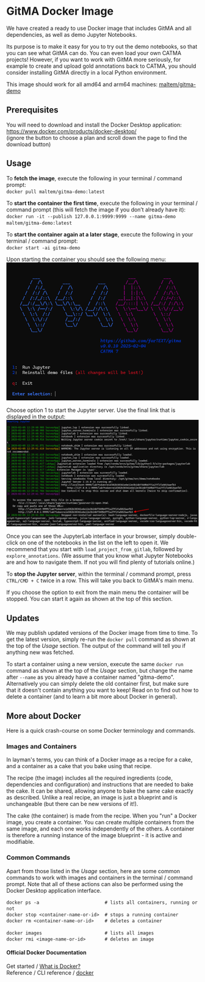 # GitMA Docker Image

We have created a ready to use Docker image that includes GitMA and all dependencies, as well as demo Jupyter Notebooks.

Its purpose is to make it easy for you to try out the demo notebooks, so that you can see what GitMA can do. You can even load your own CATMA projects! However,
if you want to work with GitMA more seriously, for example to create and upload gold annotations back to CATMA, you should consider installing GitMA directly in
a local Python environment.

This image should work for all amd64 and arm64 machines: [maltem/gitma-demo](https://hub.docker.com/r/maltem/gitma-demo)

## Prerequisites

You will need to download and install the Docker Desktop application: https://www.docker.com/products/docker-desktop/  
(ignore the button to choose a plan and scroll down the page to find the download button)

## Usage

To **fetch the image**, execute the following in your terminal / command prompt:  
`docker pull maltem/gitma-demo:latest`

To **start the container the first time**, execute the following in your terminal / command prompt (this will fetch the image if you don’t already have it):  
`docker run -it --publish 127.0.0.1:9999:9999 --name gitma-demo maltem/gitma-demo:latest`

To **start the container again at a later stage**, execute the following in your terminal / command prompt:  
`docker start -ai gitma-demo`

Upon starting the container you should see the following menu:  
![gitma_main_menu](gitma_main_menu.png)

Choose option 1 to start the Jupyter server. Use the final link that is displayed in the output:  
![gitma_jupyter_output](gitma_jupyter_output.png)

Once you can see the JupyterLab interface in your browser, simply double-click on one of the notebooks in the list on the left to open it. We recommend that you
start with `load_project_from_gitlab`, followed by `explore_annotations`. (We assume that you know what Jupyter Notebooks are and how to navigate them. If not
you will find plenty of tutorials online.)

To **stop the Jupyter server**, within the terminal / command prompt, press `CTRL/CMD + C` twice in a row. This will take you back to GitMA's main
menu.

If you choose the option to exit from the main menu the container will be stopped. You can start it again as shown at the top of this section.

## Updates

We may publish updated versions of the Docker image from time to time. To get the latest version, simply re-run the `docker pull` command as shown at the top of
the *Usage* section. The output of the command will tell you if anything new was fetched.

To start a container using a new version, execute the same `docker run` command as shown at the top of the *Usage* section, but change the name after `--name`
as you already have a container named "gitma-demo". Alternatively you can simply delete the old container first, but make sure that it doesn't contain anything
you want to keep! Read on to find out how to delete a container (and to learn a bit more about Docker in general).

## More about Docker

Here is a quick crash-course on some Docker terminology and commands.

### Images and Containers

In layman's terms, you can think of a Docker image as a recipe for a cake, and a container as a cake that you bake using that recipe.

The recipe (the image) includes all the required ingredients (code, dependencies and configuration) and instructions that are needed to bake the cake. It can be
shared, allowing anyone to bake the same cake exactly as described. Unlike a real recipe, an image is just a blueprint and is unchangeable (but there can be new
versions of it!).

The cake (the container) is made from the recipe. When you "run" a Docker image, you create a container. You can create multiple containers from the same image,
and each one works independently of the others. A container is therefore a running instance of the image blueprint - it is active and modifiable.

### Common Commands

Apart from those listed in the *Usage* section, here are some common commands to work with images and containers in the terminal / command prompt. Note that all
of these actions can also be performed using the Docker Desktop application interface.

```
docker ps -a                        # lists all containers, running or not
docker stop <container-name-or-id>  # stops a running container
docker rm <container-name-or-id>    # deletes a container

docker images                       # lists all images
docker rmi <image-name-or-id>       # deletes an image
```

#### Official Docker Documentation

Get started / [What is Docker?](https://docs.docker.com/get-started/docker-overview/)  
Reference / CLI reference / [docker](https://docs.docker.com/reference/cli/docker/)

